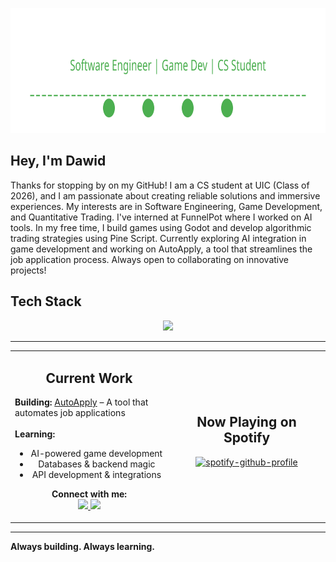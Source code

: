 <p align="center">
  <img src="./header-new.svg?v=2" width="800" height="200" alt="header">
</p>

## Hey, I'm Dawid
<p>Thanks for stopping by on my GitHub! I am a CS student at UIC (Class of 2026), and I am passionate about creating reliable solutions and immersive experiences. My interests are in Software Engineering, Game Development, and Quantitative Trading. I've interned at FunnelPot where I worked on AI tools. In my free time, I build games using Godot and develop algorithmic trading strategies using Pine Script. Currently exploring AI integration in game development and working on AutoApply, a tool that streamlines the job application process. Always open to collaborating on innovative projects!</p>

## Tech Stack  
<p align="center">
  <img src="https://skillicons.dev/icons?i=cpp,c,python,java,unity,unreal,godot,linux,git,github" />
</p>

---

<div align="center">
  <table>
    <tr>
      <td align="center" width="50%">
        <h2>Current Work</h2>
        <p align="left">
          <strong>Building:</strong> <a href="https://github.com/budzskl/auto-apply">AutoApply</a> – A tool that automates job applications<br><br>
          <strong>Learning:</strong>
          <ul>
            <li>AI-powered game development</li>
            <li>Databases & backend magic</li>
            <li>API development & integrations</li>
          </ul>
          <strong>Connect with me:</strong><br>
          <a href="https://www.linkedin.com/in/dawid-budz/" target="_blank">
            <img src="https://img.shields.io/badge/LinkedIn-0077B5?style=for-the-badge&logo=linkedin&logoColor=white" />
          </a>
          <a href="mailto:dawidbudz01@gmail.com">
            <img src="https://img.shields.io/badge/Email-D14836?style=for-the-badge&logo=gmail&logoColor=white" />
          </a>
        </p>
      </td>
      <td align="center" width="50%">
        <h2>Now Playing on Spotify</h2>
        
[![spotify-github-profile](https://spotify-github-profile.kittinanx.com/api/view?uid=daweed.5&cover_image=true&theme=default&show_offline=false&background_color=121212&interchange=false)](https://github.com/kittinan/spotify-github-profile)


  </table>
</div>

---

**Always building. Always learning.**
